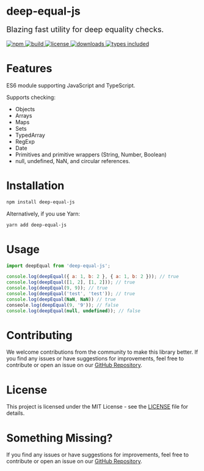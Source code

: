 # deep-equal-js

<div style="font-size: 20px">
Blazing fast utility for deep equality checks.
</div>

 <br />

<div>
  <a href="https://www.npmjs.com/package/deep-equal-js">
    <img alt="npm" src="https://img.shields.io/npm/v/deep-equal-js.svg" />
  </a>
  <a href="https://github.com/mallikcheripally/deep-equal-js/actions">
    <img alt="build" src="https://img.shields.io/github/actions/workflow/status/mallikcheripally/deep-equal-js/ci.yml" />
  </a>
  <a href="https://github.com/mallikcheripally/deep-equal-js/blob/main/LICENSE">
    <img alt="license" src="https://img.shields.io/npm/l/deep-equal-js.svg" />
  </a>
  <a href="https://www.npmjs.com/package/deep-equal-js">
    <img alt="downloads" src="https://img.shields.io/npm/dm/deep-equal-js.svg" />
  </a>
  <a href="https://codecov.io/gh/mallikcheripally/deep-equal-js">
    <img alt="types included" src="https://codecov.io/gh/mallikcheripally/deep-equal-js/branch/main/graph/badge.svg" />
  </a>
</div>

# Features

ES6 module supporting JavaScript and TypeScript. 

Supports checking:
- Objects
- Arrays
- Maps
- Sets
- TypedArray
- RegExp
- Date
- Primitives and primitive wrappers (String, Number, Boolean)
- null, undefined, NaN, and circular references.

# Installation

```bash
npm install deep-equal-js
```

Alternatively, if you use Yarn:

```bash
yarn add deep-equal-js
```

# Usage
```javascript
import deepEqual from 'deep-equal-js';

console.log(deepEqual({ a: 1, b: 2 }, { a: 1, b: 2 })); // true
console.log(deepEqual([1, 2], [1, 2])); // true
console.log(deepEqual(9, 9)); // true
console.log(deepEqual('test', 'test')); // true
console.log(deepEqual(NaN, NaN)) // true
conseole.log(deepEqual(9, '9')); // false
console.log(deepEqual(null, undefined)); // false
```

# Contributing

We welcome contributions from the community to make this library better. If you find any issues or have suggestions for improvements, feel free to contribute or open an issue on our [GitHub Repository](https://github.com/mallikcheripally/deep-equal-js).

# License

This project is licensed under the MIT License - see the [LICENSE](./LICENSE) file for details.

# Something Missing?

If you find any issues or have suggestions for improvements, feel free to contribute or open an issue on our [GitHub Repository](https://github.com/mallikcheripally/deep-equal-js).
